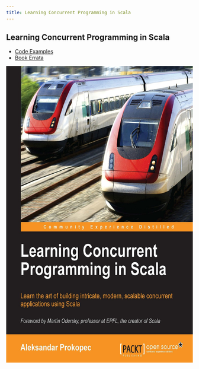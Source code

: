 ```yaml
---
title: Learning Concurrent Programming in Scala
---
```


## Learning Concurrent Programming in Scala

- [Code Examples](https://github.com/concurrent-programming-in-scala/learning-examples)
- [Book Errata](/pages/errata.html)

<img src='resources/img/learning-concurrent-programming-in-scala.jpg' height="800px" />

